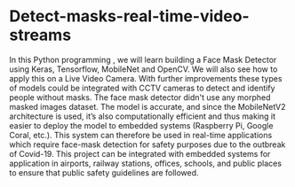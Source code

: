 # Detect-masks-real-time-video-streams
In this Python programming , we will learn building a Face Mask Detector using Keras, Tensorflow, MobileNet and OpenCV.  We will also see how to apply this on a Live Video Camera. With further improvements these types of models could be integrated with CCTV cameras to detect and identify people without masks.
The face mask detector didn't use any morphed masked images dataset. The model is accurate, and since the MobileNetV2 architecture is used, it’s also computationally efficient and thus making it easier to deploy the model to embedded systems (Raspberry Pi, Google Coral, etc.).
This system can therefore be used in real-time applications which require face-mask detection for safety purposes due to the outbreak of Covid-19. This project can be integrated with embedded systems for application in airports, railway stations, offices, schools, and public places to ensure that public safety guidelines are followed. 
